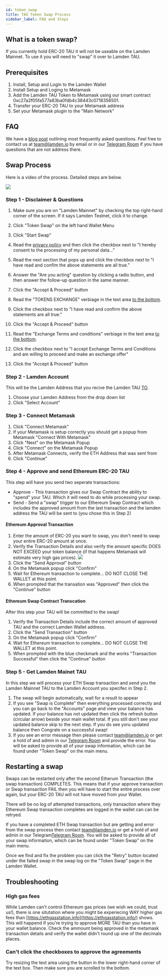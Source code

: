 ```yaml
---
id: token_swap
title: TAU Token Swap Process
sidebar_label: FAQ and Steps
---
```


## What is a token swap?
If you currently hold ERC-20 TAU it will not be useable on the Lamden Mainnet.  To use it you will need to "swap" it over to Lamden TAU.
 
## Prerequisites
1. Install, Setup and Login to the Lamden Wallet
2. Install Setup and Loging to Metamask
3. Add the Lamden TAU Token to Metamask using our smart contract 0xc27a2f05fa577a83ba0fdb4c38443c0718356501.
4. Transfer your ERC-20 TAU to your Metamask address
5. Set your Metamask plugin to the "Main Network"

## FAQ
We have a [blog post](https://blog.lamden.io/lamden-tau-token-swap-faq-cb68ab59c38d) outlining most frequently asked questions. Feel free to contact us at team@lamden.io by email or in our [Telegram Room](https://t.me/lamdenchat) if you have questions that are not address there.

## Swap Process
Here is a video of the process. Detailed steps are below.
 
![](/img/wallet/gif/1.0.0_token_swap.gif)

### Step 1 - Disclaimer & Questions
1. Make sure you are on "Lamden Mainnet" by checking the top right-hand corner of the screen.  If it says Lamden Testnet, click  it to change.
2. Click "Token Swap" on the left hand Wallet Menu
3. Click "Start Swap"
4. Read the [privacy policy](https://www.lamden.io/privacy) and then click the checkbox next to "I hereby consent to the processing of my personal data..."
5. Read the next section that pops up and click the checkbox next to "I have read and confim the above statements are all true."
6. Answer the "Are you acting" question by clicking a radio button, and then answer the follow-up question in the same manner.
7. Click the "Accept & Proceed" button

8. Read the "TOKENS EXCHANGE" verbiage in the text area <u>to the bottom</u>.
7. Click the checkbox next to "I have read and confirm the above statements are all true."
9. Click the "Accept & Proceed" button

10. Read the "Exchange Terms and conditions" verbiage in the text area <u>to the bottom</u>.
11. Click the checkbox next to "I accept Exchange Terms and Conditions and am willing to proceed and make an exchange offer"
12. Click the "Accept & Proceed" button

### Step 2 - Lamden Account
This will be the Lamden Address that you recive the Lamden TAU <u>TO</u>.
1. Choose your Lamden Address from the drop down list
2. Click "Select Account"

### Step 3 - Connect Metamask
1. Click "Connect Metamask"
2. If your Metamask is setup correctly you should get a popup from Metamask "Connect With Metamask"
3. Click "Next" on the Metamask Popup
4. Click "Connect" on the Metamask Popup
5. After Metamask Connects, verify the ETH Address that was sent from
6. Click "Continue"

### Step 4 - Approve and send Ethereum ERC-20 TAU
This step will have you send two seperate transactions:
* Approve - This transaction gives our Swap Contract the ability to "spend" your TAU. Which it will need to do while processing your swap.
* Send - Send a "swap" trigger to our Ethereum Swap Contract which includes the approved amount from the last transaction and the lamden address the TAU will be sent to (you chose this in Step 2)

#### Ethereum Approval Transaction
1. Enter the amount of ERC-20 you want to swap, you don't need to swap your entire ERC-20 amount at once.
2. Verify the Transaction Details and also verify the amount specific DOES NOT EXCEED your token balance (if that happens Metamask will estimate very high gas prices).
![](/img/wallet/confirm_swap_amount.png)
3. Click the "Send Approval" button
4. On the Metamask popup click "Confirm"
5. Wait for Ethereum transaction to complete... DO NOT CLOSE THE WALLET at this point.
6. When prompted that the transation was "Approved" then click the "Continue" button

#### Ethereum Swap Contract Transcation
After this step your TAU will be committed to the swap!
1. Verify the Transaction Details include the correct amount of approved TAU and the correct Lamden Wallet address.
2. Click the "Send Transaction" button
3. On the Metamask popup click "Confirm"
4. Wait for Ethereum transaction to complete... DO NOT CLOSE THE WALLET at this point.
6. When prompted with the blue checkmark and the works "Transaction Successful" then click the "Continue" button


### Step 5 - Get Lamden Mainet TAU
In this step we will process your ETH Swap transaction and send you the Lamden Mainnet TAU to the Lamden Account you specifec in Step 2.
1. The swap will begin automatically, wait for a result to appear
2. If you see "Swap is Complete" then everything processed correctly and you can go back to the "Accounts" page and view your balance has updated. If your balance has not updated then click the refresh button (circular arrow) beside your main wallet total.  If you still don't see your updated balance skip to the next step.  If you do see yoru updated balance then Congrate on a successful swap!
3. If you see an error message then please contact team@lamden.io or get a hold of and admin in our [Telegram Room](https://t.me/lamdenchat) and provide the error.  You will be asked to provide all of your swap information, which can be found under "Token Swap" on the main menu.


## Restarting a swap
Swaps can be restarted only after the second Etherum Transaction (the swap transaction) COMPLETES. This means that if your approve transaction or Swap transaction FAIL then you will have to start the entire process over again, but your ERC-20 TAU will not have moved from your Wallet.

There will be no log of attempted transactions, only transaction where they Ethereum Swap transaction completes are logged in the wallet can can be retryed.

If you have a completed ETH Swap transaction but are getting and error from the swap process then contact team@lamden.io or get a hold of and admin in our Telegram[Telegram Room](https://t.me/lamdenchat). You will be asked to provide all of your swap information, which can be found under "Token Swap" on the main menu.

Once we find and fix the problem you can click the "Retry" button located under the failed swap in the swap log on the "Token Swap" page in the Lamden Wallet.


## Troubleshooting

### High gas fees
While Lamden can't control Ethereum gas prices (we wish we could, trust us!), there is one situtation where you might be experiecing WAY higher gas fees than [https://ethgasstation.info](https://ethgasstation.info/) shows.  This will happend if you're trying to approve MORE TAU than you have in your wallet balance.  Check the ammount being approved in the metamask transaction details and verify the wallet didn't round up one of the decimals places.

### Can't click the checkboxes to approve the agreements
Try resizing the text area using the button in the lower right-hand corner of the text box.  Then make sure you are scrolled to the bottom.